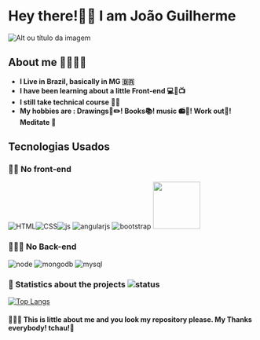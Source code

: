 # **Hey there!👋😜 I am João Guilherme**
![Alt ou título da imagem](https://img.icons8.com/bubbles/100/000000/happy.png)
## **About me** 👨🏽🙋🏽
- **I Live in Brazil, basically in MG 🇧🇷**
- **I have been learning about a little Front-end 💻📱📺**
- **I still take technical course** 💾🔌
- **My hobbies are : Drawings📘✏️! Books📚! music 📻🎵! Work out💪! Meditate 🧘**

## **Tecnologias Usados**
### **🧑‍💻 No front-end**

![HTML](https://img.icons8.com/color/96/000000/html-5--v1.png)![CSS](https://img.icons8.com/color/96/000000/css3.png)![js](https://img.icons8.com/color/96/000000/javascript--v1.png)
![angularjs](https://img.icons8.com/color/96/000000/angularjs.png)
![bootstrap](https://img.icons8.com/color/96/000000/bootstrap.png)
<img src="https://seeklogo.com/images/M/materialize-logo-0FCAD8A6F8-seeklogo.com.png" width="96"/>
### **👥😃📎 No Back-end**
![node](https://img.icons8.com/color/96/000000/nodejs.png)
![mongodb](https://img.icons8.com/color/96/000000/mongodb.png)
![mysql](https://img.icons8.com/fluency/96/000000/mysql-logo.png)



### **🤪 Statistics about the projects** ![status](https://img.icons8.com/color/48/000000/combo-chart--v2.png)


[![Top Langs](https://github-readme-stats.vercel.app/api/top-langs/?username=JoaoG23&langs_count=8)](https://github.com/JoaoG23/github-readme-stats)

#### **🤭🤘🏽 This is little about me and you look my repository please. My Thanks everybody! tchau!👋** 

